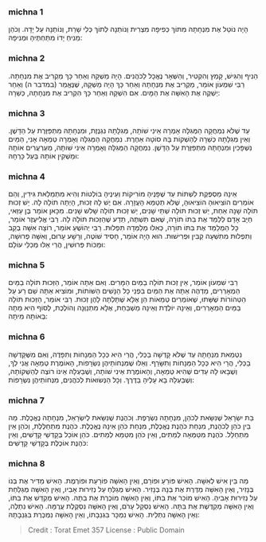 
### michna 1
הָיָה נוֹטֵל אֶת מִנְחָתָהּ מִתּוֹךְ כְּפִיפָה מִצְרִית וְנוֹתְנָהּ לְתוֹךְ כְּלִי שָׁרֵת, וְנוֹתְנָהּ עַל יָדָהּ. וְכֹהֵן מֵנִיחַ יָדוֹ מִתַּחְתֶּיהָ וּמְנִיפָהּ: 

### michna 2
הֵנִיף וְהִגִּישׁ, קָמַץ וְהִקְטִיר, וְהַשְּׁאָר נֶאֱכָל לַכֹּהֲנִים. הָיָה מַשְׁקָהּ וְאַחַר כָּךְ מַקְרִיב אֶת מִנְחָתָהּ. רַבִּי שִׁמְעוֹן אוֹמֵר, מַקְרִיב אֶת מִנְחָתָהּ וְאַחַר כָּךְ הָיָה מַשְׁקָהּ, שֶׁנֶּאֱמַר (במדבר ה) וְאַחַר יַשְׁקֶה אֶת הָאִשָּׁה אֶת הַמָּיִם. אִם הִשְׁקָהּ וְאַחַר כָּךְ הִקְרִיב אֶת מִנְחָתָהּ, כְּשֵׁרָה: 

### michna 3
עַד שֶׁלֹּא נִמְחֲקָה הַמְּגִלָּה אָמְרָה אֵינִי שׁוֹתָה, מְגִלָּתָהּ נִגְנֶזֶת, וּמִנְחָתָהּ מִתְפַּזֶּרֶת עַל הַדָּשֶׁן. וְאֵין מְגִלָּתָהּ כְּשֵׁרָה לְהַשְׁקוֹת בָּהּ סוֹטָה אַחֶרֶת. נִמְחֲקָה הַמְּגִלָּה וְאָמְרָה טְמֵאָה אָנִי, הַמַּיִם נִשְׁפָּכִין וּמִנְחָתָהּ מִתְפַּזֶּרֶת עַל הַדָּשֶׁן. נִמְחֲקָה הַמְּגִלָּה וְאָמְרָה אֵינִי שׁוֹתָה, מְעַרְעֲרִים אוֹתָהּ וּמַשְׁקִין אוֹתָהּ בְּעַל כָּרְחָהּ: 

### michna 4
אֵינָהּ מַסְפֶּקֶת לִשְׁתּוֹת עַד שֶׁפָּנֶיהָ מוֹרִיקוֹת וְעֵינֶיהָ בּוֹלְטוֹת וְהִיא מִתְמַלֵּאת גִּידִין, וְהֵם אוֹמְרִים הוֹצִיאוּהָ הוֹצִיאוּהָ, שֶׁלֹּא תְטַמֵּא הָעֲזָרָה. אִם יֶשׁ לָהּ זְכוּת, הָיְתָה תוֹלָה לָהּ. יֵשׁ זְכוּת תּוֹלָה שָׁנָה אַחַת, יֵשׁ זְכוּת תּוֹלָה שְׁתֵּי שָׁנִים, יֵשׁ זְכוּת תּוֹלָה שָׁלשׁ שָׁנִים. מִכָּאן אוֹמֵר בֶּן עַזַּאי, חַיָּב אָדָם לְלַמֵּד אֶת בִּתּוֹ תוֹרָה, שֶׁאִם תִּשְׁתֶּה, תֵּדַע שֶׁהַזְּכוּת תּוֹלָה לָהּ. רַבִּי אֱלִיעֶזֶר אוֹמֵר, כָּל הַמְלַמֵּד אֶת בִּתּוֹ תוֹרָה, כְּאִלּוּ מְלַמְּדָהּ תִּפְלוּת. רַבִּי יְהוֹשֻׁעַ אוֹמֵר, רוֹצָה אִשָּׁה בְקַב וְתִפְלוּת מִתִּשְׁעָה קַבִּין וּפְרִישׁוּת. הוּא הָיָה אוֹמֵר, חָסִיד שׁוֹטֶה, וְרָשָׁע עָרוּם, וְאִשָּׁה פְרוּשָׁה, וּמַכּוֹת פְּרוּשִׁין, הֲרֵי אֵלּוּ מְכַלֵּי עוֹלָם: 

### michna 5
רַבִּי שִׁמְעוֹן אוֹמֵר, אֵין זְכוּת תּוֹלָה בַמַּיִם הַמָּרִים. וְאִם אַתָּה אוֹמֵר, הַזְּכוּת תּוֹלָה בַמַּיִם הַמְאָרְרִים, מַדְהֶה אַתָּה אֶת הַמַּיִם בִּפְנֵי כָל הַנָּשִׁים הַשּׁוֹתוֹת, וּמוֹצִיא אַתָּה שֵׁם רַע עַל הַטְּהוֹרוֹת שֶׁשָּׁתוּ, שֶׁאוֹמְרִים טְמֵאוֹת הֵן אֶלָּא שֶׁתָּלְתָה לָהֶן זְכוּת. רַבִּי אוֹמֵר, הַזְּכוּת תּוֹלָה בַמַּיִם הַמְאָרְרִים, וְאֵינָהּ יוֹלֶדֶת וְאֵינָהּ מַשְׁבַּחַת, אֶלָּא מִתְנַוְּנָה וְהוֹלֶכֶת, לְסוֹף הִיא מֵתָה בְּאוֹתָהּ מִיתָה: 

### michna 6
נִטְמֵאת מִנְחָתָהּ עַד שֶׁלֹּא קָדְשָׁה בַכְּלִי, הֲרֵי הִיא כְּכָל הַמְּנָחוֹת וְתִפָּדֶה, וְאִם מִשֶּׁקָּדְשָׁה בַכְּלִי, הֲרֵי הִיא כְּכָל הַמְּנָחוֹת וְתִשָּׂרֵף. וְאֵלּוּ שֶׁמִּנְחוֹתֵיהֶן נִשְׂרָפוֹת, הָאוֹמֶרֶת טְמֵאָה אֲנִי לְךָ, וְשֶׁבָּאוּ לָהּ עֵדִים שֶׁהִיא טְמֵאָה, וְהָאוֹמֶרֶת אֵינִי שׁוֹתָה, וְשֶׁבַּעְלָהּ אֵינוֹ רוֹצֶה לְהַשְׁקוֹתָהּ, וְשֶׁבַּעְלָהּ בָּא עָלֶיהָ בַדֶּרֶךְ. וְכָל הַנְּשׂוּאוֹת לְכֹהֲנִים, מִנְחוֹתֵיהֶן נִשְׂרָפוֹת: 

### michna 7
בַּת יִשְׂרָאֵל שֶׁנִּשֵּׂאת לְכֹהֵן, מִנְחָתָהּ נִשְׂרֶפֶת. וְכֹהֶנֶת שֶׁנִּשֵּׂאת לְיִשְׂרָאֵל, מִנְחָתָהּ נֶאֱכֶלֶת. מַה בֵּין כֹּהֵן לְכֹהֶנֶת, מִנְחַת כֹּהֶנֶת נֶאֱכֶלֶת, מִנְחַת כֹּהֵן אֵינָהּ נֶאֱכֶלֶת. כֹּהֶנֶת מִתְחַלֶּלֶת, וְכֹהֵן אֵין מִתְחַלֵּל. כֹּהֶנֶת מִטַּמְּאָה לְמֵתִים, וְאֵין כֹּהֵן מִטַּמֵּא לְמֵתִים. כֹּהֵן אוֹכֵל בְּקָדְשֵׁי קָדָשִׁים, וְאֵין כֹּהֶנֶת אוֹכֶלֶת בְּקָדְשֵׁי קָדָשִׁים: 

### michna 8
מַה בֵּין אִישׁ לְאִשָּׁה. הָאִישׁ פּוֹרֵעַ וּפוֹרֵם, וְאֵין הָאִשָּׁה פוֹרַעַת וּפוֹרֶמֶת. הָאִישׁ מַדִּיר אֶת בְּנוֹ בְּנָזִיר, וְאֵין הָאִשָּׁה מַדֶּרֶת אֶת בְּנָהּ בְּנָזִיר. הָאִישׁ מְגַלֵּחַ עַל נְזִירוּת אָבִיו, וְאֵין הָאִשָּׁה מְגַלַּחַת עַל נְזִירוּת אָבִיהָ. הָאִישׁ מוֹכֵר אֶת בִּתּוֹ, וְאֵין הָאִשָּׁה מוֹכֶרֶת אֶת בִּתָּהּ. הָאִישׁ מְקַדֵּשׁ אֶת בִּתּוֹ, וְאֵין הָאִשָּׁה מְקַדֶּשֶׁת אֶת בִּתָּהּ. הָאִישׁ נִסְקָל עָרֹם, וְאֵין הָאִשָּׁה נִסְקֶלֶת עֲרֻמָּה. הָאִישׁ נִתְלֶה, וְאֵין הָאִשָּׁה נִתְלֵית. הָאִישׁ נִמְכָּר בִּגְנֵבָתוֹ, וְאֵין הָאִשָּׁה נִמְכֶּרֶת בִּגְנֵבָתָהּ: 

>Credit : Torat Emet 357
>License : Public Domain 